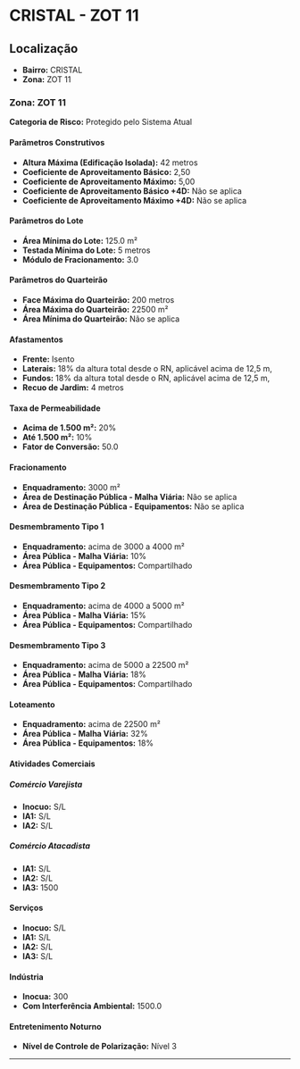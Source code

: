 # CRISTAL - ZOT 11

## Localização
- **Bairro:** CRISTAL
- **Zona:** ZOT 11

### Zona: ZOT 11

**Categoria de Risco:** Protegido pelo Sistema Atual

#### Parâmetros Construtivos

- **Altura Máxima (Edificação Isolada):** 42 metros
- **Coeficiente de Aproveitamento Básico:** 2,50
- **Coeficiente de Aproveitamento Máximo:** 5,00
- **Coeficiente de Aproveitamento Básico +4D:** Não se aplica
- **Coeficiente de Aproveitamento Máximo +4D:** Não se aplica

#### Parâmetros do Lote

- **Área Mínima do Lote:** 125.0 m²
- **Testada Mínima do Lote:** 5 metros
- **Módulo de Fracionamento:** 3.0

#### Parâmetros do Quarteirão

- **Face Máxima do Quarteirão:** 200 metros
- **Área Máxima do Quarteirão:** 22500 m²
- **Área Mínima do Quarteirão:** Não se aplica

#### Afastamentos

- **Frente:** Isento
- **Laterais:** 18% da altura total desde o RN, aplicável acima de 12,5 m,
- **Fundos:** 18% da altura total desde o RN, aplicável acima de 12,5 m,
- **Recuo de Jardim:** 4 metros

#### Taxa de Permeabilidade

- **Acima de 1.500 m²:** 20%
- **Até 1.500 m²:** 10%
- **Fator de Conversão:** 50.0

#### Fracionamento

- **Enquadramento:** 3000 m²
- **Área de Destinação Pública - Malha Viária:** Não se aplica
- **Área de Destinação Pública - Equipamentos:** Não se aplica

#### Desmembramento Tipo 1

- **Enquadramento:** acima de 3000 a 4000 m²
- **Área Pública - Malha Viária:** 10%
- **Área Pública - Equipamentos:** Compartilhado

#### Desmembramento Tipo 2

- **Enquadramento:** acima de 4000 a 5000 m²
- **Área Pública - Malha Viária:** 15%
- **Área Pública - Equipamentos:** Compartilhado

#### Desmembramento Tipo 3

- **Enquadramento:** acima de 5000 a 22500 m²
- **Área Pública - Malha Viária:** 18%
- **Área Pública - Equipamentos:** Compartilhado

#### Loteamento

- **Enquadramento:** acima de 22500 m²
- **Área Pública - Malha Viária:** 32%
- **Área Pública - Equipamentos:** 18%

#### Atividades Comerciais

##### Comércio Varejista
- **Inocuo:** S/L
- **IA1:** S/L
- **IA2:** S/L

##### Comércio Atacadista
- **IA1:** S/L
- **IA2:** S/L
- **IA3:** 1500

#### Serviços

- **Inocuo:** S/L
- **IA1:** S/L
- **IA2:** S/L
- **IA3:** S/L

#### Indústria

- **Inocua:** 300
- **Com Interferência Ambiental:** 1500.0

#### Entretenimento Noturno

- **Nível de Controle de Polarização:** Nível 3

---
